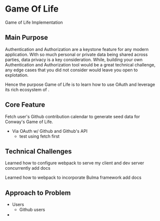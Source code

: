 # Game Of Life
Game of Life Implementation

## Main Purpose

Authentication and Authorization are a keystone feature for any modern application.
With so much personal or private data being shared across parties, data privacy is a key consideration. 
While, building your
own Authentication and Authorization tool would be a great technical challenge,
any edge cases that you did not consider would leave you open to explotation.

Hence the purpose Game of Life is to learn how to use OAuth and leverage its rich ecosystem of .

## Core Feature

Fetch user's Github contribution calendar to generate seed data for Conway's Game of Life.
- Via OAuth w/ Github and Github's API
  - test using fetch first

## Technical Challenges

Learned how to configure webpack to serve my client and dev server concurrently
add docs

Learned how to webpack to incorporate Bulma framework
add docs

## Approach to Problem
- Users
  - Github users
-
